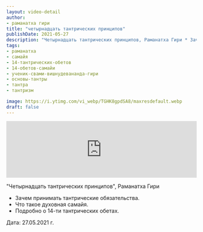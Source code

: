 ```yaml
---
layout: video-detail
author:
- раманатха гири
title: "четырнадцать тантрических принципов"
publishDate: 2021-05-27
description: "Четырнадцать тантрических принципов, Раманатха Гири * Зачем принимать тантрические обязательства. * Что такое духовная самайя. * Подробно о 14-ти тантрических обетах.   Дата  27.05.2021 г."
tags: 
- раманатха
- самайя
- 14-тантрических-обетов
- 14-обетов-самайи
- ученик-свами-вишнудевананда-гири
- основы-тантры
- тантра
- тантризм

image: https://i.ytimg.com/vi_webp/TGHK8gpdSA8/maxresdefault.webp
draft: false
---
```


<iframe width="100%" src="https://www.youtube.com/embed/TGHK8gpdSA8" frameborder="0" allowfullscreen=""></iframe> 

 "Четырнадцать тантрических принципов", Раманатха Гири

* Зачем принимать тантрические обязательства.
* Что такое духовная самайя.
* Подробно о 14-ти тантрических обетах.

  
 Дата: 27.05.2021 г.

  

 